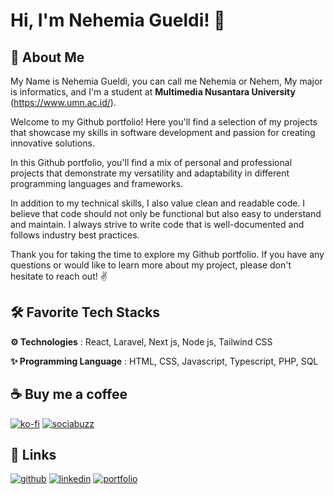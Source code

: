 # Hi, I'm Nehemia Gueldi! 👋


## 🚀 About Me
My Name is Nehemia Gueldi, you can call me Nehemia or Nehem, My major is informatics, and I'm a student at **Multimedia Nusantara University** (https://www.umn.ac.id/).

Welcome to my Github portfolio! Here you'll find a selection of my projects that showcase my skills in software development and passion for creating innovative solutions.

In this Github portfolio, you'll find a mix of personal and professional projects that demonstrate my versatility and adaptability in different programming languages and frameworks.

In addition to my technical skills, I also value clean and readable code. I believe that code should not only be functional but also easy to understand and maintain. I always strive to write code that is well-documented and follows industry best practices.

Thank you for taking the time to explore my Github portfolio. If you have any questions or would like to learn more about my project, please don't hesitate to reach out! ✌️


## 🛠 Favorite Tech Stacks
**⚙️ Technologies** : React, Laravel, Next js, Node js, Tailwind CSS

**✨ Programming Language** : HTML, CSS, Javascript, Typescript, PHP, SQL

## ☕ Buy me a coffee

[![ko-fi](https://img.shields.io/badge/ko-fi-db2777?style=for-the-badge&logo=ko-fi&logoColor=white)](https://ko-fi.com/nehemiagueldi)  [![sociabuzz](https://img.shields.io/badge/sociabuzz-16a34a?style=for-the-badge&logo=StackBlitz&logoColor=white)](https://sociabuzz.com/nehemiagueldi/donate)


## 🔗 Links

[![github](https://img.shields.io/badge/github-1DA1F2?style=for-the-badge&logo=github&logoColor=white)](https://github.com/nehemiagueldi) [![linkedin](https://img.shields.io/badge/linkedin-0A66C2?style=for-the-badge&logo=linkedin&logoColor=white)](https://www.linkedin.com/in/nehemiagueldi/) [![portfolio](https://img.shields.io/badge/my_portfolio-0d9488?style=for-the-badge&logo=square&logoColor=white)](https://nehemiagueldi.github.io/) 

<!--
**nehemiagueldi/nehemiagueldi** is a ✨ _special_ ✨ repository because its `README.md` (this file) appears on your GitHub profile.

Here are some ideas to get you started:

- 🔭 I’m currently working on ...
- 🌱 I’m currently learning ...
- 👯 I’m looking to collaborate on ...
- 🤔 I’m looking for help with ...
- 💬 Ask me about ...
- 📫 How to reach me: ...
- 😄 Pronouns: ...
- ⚡ Fun fact: ...
-->
